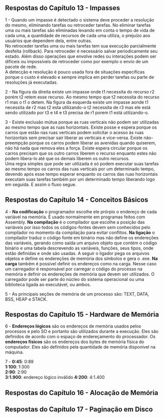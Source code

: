 ## Respostas do Capítulo 13 - Impasses

1 - Quando um impasse é detectado o sistema deve proceder a resolução do mesmo, eliminando tarefas ou retroceder tarefas. 
No eliminar tarefas uma ou mais tarefas são eliminadas levando em conta o tempo de vida de cada uma, a quantidade de recursos 
de cada uma utiliza, o prejuízo aos usuários que dependem dela, entre outras.  
No retroceder tarefas uma ou mais tarefas tem sua execução parcialmente desfeita (rollback). Para retroceder é necessário salvar 
periodicamente seu estado. Além disso operações que envolve redes ou interações podem ser difíceis ou impossíveis de retroceder 
como por exemplo o envio de um pacote de rede.  
A detecção e resolução é pouco usada fora de situações específicas porque o custo é elevado e sempre implica em perder tarefas ou 
parte de resoluções já executadas.  

2 - Na figura da direita existe um impasse onde t1 necessita do recurso r2 porém t2 retem esse recurso. Ao mesmo tempo que t2
necessita do recurso r1 mas o t1 o detem. Na figura da esquerda existe um impasse aonde t1 necessita de r2 mas t2 esta utilizando-o
t2 necessita de r3 mas ele está sendo utilizado por t3 e t4 e t3 precisa de r1 porem t1 está utilizando-o.  

3 - Existe exclusão mútua porque as ruas verticais não podem ser utilizadas ao mesmo tempo que as ruas horizontais.
Existe posse e espera porque os carros que estão nas ruas verticais podem solicitar o acesso às ruas horizontais sem precisar
sair liberar as verticais e vice-versa.
Existe não-preempção porque os carros podem liberar as avenidas quando quiserem, não há nada que remova eles a força.
Existe espera circular porque os carros precisam que os outro carros liberem o recurso enquanto estes não podem libera-lo
até que os demais liberem os outro recursos.  
Uma regra simples que pode ser utilizada é só podem executar suas tarefas ao mesmo tempo os carros das ruas verticais
por um determinado tempo, devendo após esse tempo esperar enquanto os carros das ruas horizontais executam suas tarefas
também por um determinado tempo liberando logo em seguida. E assim o fluxo segue.  

## Respostas do Capítulo 14 - Conceitos Básicos

4 - **Na codificação** o programador escolhe ele prórpio o endereço de cada variável na memória. É usado normalmente em programas feitos
com Assembly. **Na compilação** é o compilador que escolhe a posição das variáveis por isso todos os códigos-fontes devem sem conhecidos
pelo compilador no momento da compilação para evitar conflitos. **Na ligação** o compilador traduz o código fonte em binário mas não define os endereções das variáveis, gerando como saída um arquivo objeto que contém o código binário e uma tabela descrevendo as variáveis, funções, seus tipos, onde estão definidas e onde são usadas. A seguir o ligador pega os arquivos objetos e define os endereções de memória dos símbolos e gera o .exe. **Na carga** também é possível definir os endereços como na carga. Nesse caso um carregador é responsável por carregar o código do processo na memória e definir os endereções de memória que devem ser utilizados. O carregador pode ser parte do núcleo do sistema operacional ou uma biblioteca ligada ao executável, ou ambos.  

5 - As principais seções de memória de um processo são: TEXT, DATA, BSS, HEAP e STACK.  

## Respostas do Capítulo 15 - Hardware de Memória

6 - **Endereços lógicos** são os endereços de memória usados pelos processos e pelo SO e portanto são utilizados durante a execução. Eles são definidos de acordo com o espaço de endereçamento do processador. Os **endereços físicos** são os endereços dos bytes de memória física do computador. Eles são definidos pela quantidade de memória disponível na máquina.  

7 - **0:45**: 0:89  
**1:100**: 1:300  
**2:90**: 2:90  
**3:1.900**: endereço lógico inválido
**4:200**: 4:1.400

## Respostas do Capítulo 16 - Alocação de Memória

## Respostas do Capítulo 17 - Paginação em Disco
